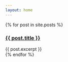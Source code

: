 ```yaml
---
layout: home
---
```


<section class="home-posts">
  {% for post in site.posts %}
	<article>
		<h3>
			<a href="{{ post.url | prepend: site.baseurl }}">{{ post.title }}</a>
		</h3>
		{{ post.excerpt }}
	</article>
  {% endfor %}
</section>
